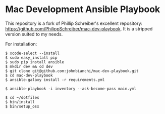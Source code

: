 # Mac Development Ansible Playbook

This repository is a fork of Phillip Schreiber's excellent repository: 
https://github.com/PhilippSchreiber/mac-dev-playbook.  It is a stripped version suited to my needs.

For installation:

    $ xcode-select --install
    $ sudo easy_install pip
    $ sudo pip install ansible
    $ mkdir dev && cd dev
    $ git clone git@github.com:johnbianchi/mac-dev-playbook.git
    $ cd mac-dev-playbook
    $ ansible-galaxy install -r requirements.yml

    $ ansible-playbook -i inventory --ask-become-pass main.yml

    $ cd ~/dotfiles
    $ bin/install
    $ bin/setup_osx
